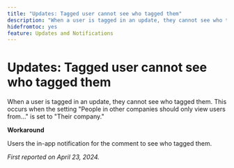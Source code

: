 ```yaml
---
title: "Updates: Tagged user cannot see who tagged them"
description: "When a user is tagged in an update, they cannot see who tagged them. This occurs when the setting People in other companies should only view users from... is set to Their company."
hidefromtoc: yes
feature: Updates and Notifications
---
```


# Updates: Tagged user cannot see who tagged them

<!--

>[!NOTE]
>
>This issue was fixed on May 23, 2024.

-->

When a user is tagged in an update, they cannot see who tagged them. This occurs when the setting "People in other companies should only view users from..." is set to "Their company." 

**Workaround**

Users the in-app notification for the comment to see who tagged them.

_First reported on April 23, 2024._

